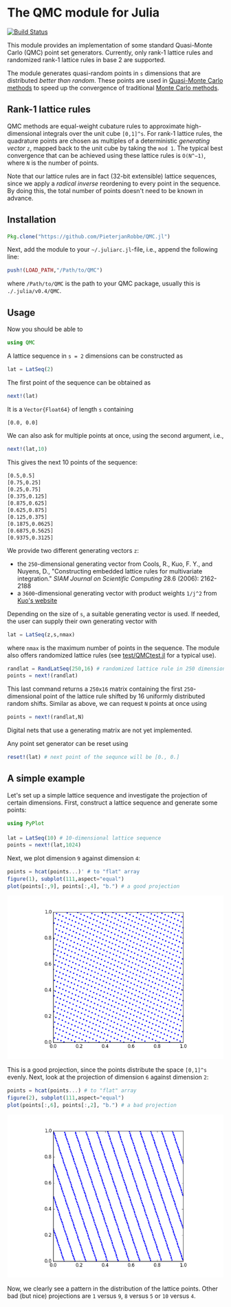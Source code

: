 # The QMC module for Julia
[![Build Status](https://travis-ci.org/PieterjanRobbe/QMC.jl.png)](https://travis-ci.org/PieterjanRobbe/QMC.jl)

This module provides an implementation of some standard Quasi-Monte Carlo (QMC) point set generators.
Currently, only rank-1 lattice rules and randomized rank-1 lattice rules in base 2 are supported.

The module generates quasi-random points in `s` dimensions that are distributed *better than random*.
These points are used in [Quasi-Monte Carlo methods](https://en.wikipedia.org/wiki/Quasi-Monte_Carlo_method) to speed up 
the convergence of traditional [Monte Carlo methods](https://en.wikipedia.org/wiki/Monte_Carlo_method).

## Rank-1 lattice rules

QMC methods are equal-weight cubature rules to approximate high-dimensional integrals over the unit cube `[0,1]^s`. For rank-1 lattice rules, the quadrature points are chosen as multiples of a deterministic *generating vector* `z`, mapped back to the unit cube by taking the `mod 1`. The typical best convergence that can be achieved using these lattice rules is `O(N^−1)`, where `N` is the number of points.

Note that our lattice rules are in fact (32-bit extensible) lattice sequences, since we apply a *radical inverse* reordening to every point in the sequence. By doing this, the total number of points doesn't need to be known in advance.

## Installation

```julia
Pkg.clone("https://github.com/PieterjanRobbe/QMC.jl")
```

Next, add the module to your `~/.juliarc.jl`-file, i.e., append the following line:
```julia
push!(LOAD_PATH,"/Path/to/QMC")
```
where `/Path/to/QMC` is the path to your QMC package, usually this is `./.julia/v0.4/QMC`.

## Usage

Now you should be able to 
```julia
using QMC
```

A lattice sequence in `s = 2` dimensions can be constructed as
```julia
lat = LatSeq(2)
```

The first point of the sequence can be obtained as
```julia
next!(lat)
```
It is a `Vector{Float64}` of length `s` containing
```
[0.0, 0.0]
```

We can also ask for multiple points at once, using the second argument, i.e.,
```julia
next!(lat,10)
```

This gives the next 10 points of the sequence:
```
[0.5,0.5]      
[0.75,0.25]    
[0.25,0.75]    
[0.375,0.125]  
[0.875,0.625]  
[0.625,0.875]  
[0.125,0.375]  
[0.1875,0.0625]
[0.6875,0.5625]
[0.9375,0.3125]
```

We provide two different generating vectors `z`:

* the `250`-dimensional generating vector from Cools, R., Kuo, F. Y., and Nuyens, D., "Constructing embedded lattice rules for multivariate integration." *SIAM Journal on Scientific Computing* 28.6 (2006): 2162-2188
* a `3600`-dimensional generating vector with product weights `1/j^2` from [Kuo's website](http://web.maths.unsw.edu.au/~fkuo/lattice/)

Depending on the size of `s`, a suitable generating vector is used. If needed, the user can supply their own generating vector with
```julia
lat = LatSeq(z,s,nmax)
```
where `nmax` is the maximum number of points in the sequence.
The module also offers randomized lattice rules (see [test/QMCtest.jl](test/QMCtest.jl) for a typical use).
```julia
randlat = RandLatSeq(250,16) # randomized lattice rule in 250 dimensions with 16 shifts
points = next!(randlat)
```
This last command returns a `250x16` matrix containing the first `250`-dimensional point of the lattice rule shifted by 16 uniformly distributed random shifts. Similar as above, we can request `N` points at once using
```julia
points = next!(randlat,N)
```

Digital nets that use a generating matrix are not yet implemented.

Any point set generator can be reset using
```julia
reset!(lat) # next point of the sequnce will be [0., 0.]
```

## A simple example

Let's set up a simple lattice sequence and investigate the projection of certain dimensions.
First, construct a lattice sequence and generate some points:
```julia
using PyPlot

lat = LatSeq(10) # 10-dimensional lattice sequence
points = next!(lat,1024)
```
Next, we plot dimension `9` against dimension `4`:
```julia
points = hcat(points...)' # to "flat" array
figure(1), subplot(111,aspect="equal")
plot(points[:,9], points[:,4], "b.") # a good projection
```
![projection of dimension 9 versus dimension 4](figures/9_versus_4.png "projection of dimension 9 versus dimension 4")

This is a good projection, since the points distribute the space `[0,1]^s` evenly. Next, look at the projection of dimension `6` against dimension `2`:
```julia
points = hcat(points...) # to "flat" array
figure(2), subplot(111,aspect="equal")
plot(points[:,6], points[:,2], "b.") # a bad projection
```
![projection of dimension 6 versus dimension 2](figures/6_versus_2.png "projection of dimension 9 versus dimension 4")

Now, we clearly see a pattern in the distribution of the lattice points. Other bad (but nice) projections are `1` versus `9`, `8` versus `5` or `10` versus `4`.
